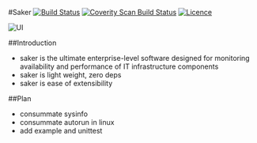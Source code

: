 #Saker
[![Build Status](https://travis-ci.org/cinience/saker.svg?branch=master)](https://travis-ci.org/cinience/saker)
[![Coverity Scan Build Status](https://scan.coverity.com/projects/3611/badge.svg)](https://scan.coverity.com/projects/3611)
[![Licence](http://img.shields.io/badge/Licence-MIT-brightgreen.svg)](COPYRIGHT)


![UI](https://raw.githubusercontent.com/cinience/saker/test_logo/docs/sake.jpg "saker")

##Introduction
* saker is the ultimate enterprise-level software designed for monitoring availability and  performance of IT infrastructure components
* saker is light weight, zero deps
* saker is ease of extensibility

##Plan
* consummate sysinfo 
* consummate autorun in linux 
* add example and unittest
